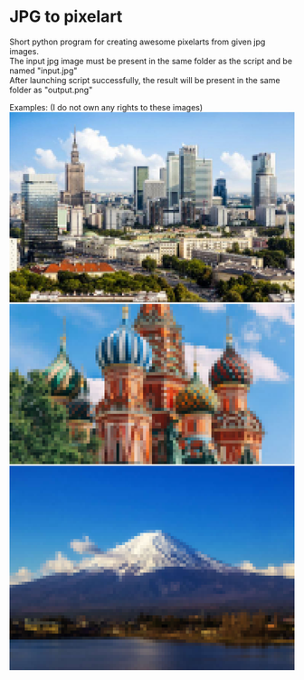# JPG to pixelart
Short python program for creating awesome pixelarts from given jpg images.<br />
The input jpg image must be present in the same folder as the script and be named "input.jpg"<br />
After launching script successfully, the result will be present in the same folder as "output.png"


Examples: (I do not own any rights to these images)<br />
![alt-text](https://github.com/tedtheripper/JPG-to-pixelart/blob/master/img/ex1.png "Photo1")<br />
![alt-text](https://github.com/tedtheripper/JPG-to-pixelart/blob/master/img/ex2.png "Photo2")<br />
![alt-text](https://github.com/tedtheripper/JPG-to-pixelart/blob/master/img/ex3.png "Photo3")<br />
